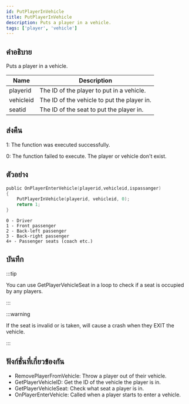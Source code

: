 ```yaml
---
id: PutPlayerInVehicle
title: PutPlayerInVehicle
description: Puts a player in a vehicle.
tags: ['player', 'vehicle']
---
```


## คำอธิบาย

Puts a player in a vehicle.


| Name | Description |
|------|-------------|
|playerid | The ID of the player to put in a vehicle.|
|vehicleid | The ID of the vehicle to put the player in.|
|seatid | The ID of the seat to put the player in.|


## ส่งคืน

 1: The function was executed successfully. 

 0: The function failed to execute. The player or vehicle don't exist.


## ตัวอย่าง


```c
public OnPlayerEnterVehicle(playerid,vehicleid,ispassanger)
{
    PutPlayerInVehicle(playerid, vehicleid, 0);
    return 1;
}
```


```
0 - Driver
1 - Front passenger
2 - Back-left passenger
3 - Back-right passenger
4+ - Passenger seats (coach etc.)

```


## บันทึก

:::tip

You can use GetPlayerVehicleSeat in a loop to check if a seat is occupied by any players.

:::


:::warning

If the seat is invalid or is taken, will cause a crash when they EXIT the vehicle.

:::


## ฟังก์ชั่นที่เกี่ยวข้องกัน


-  RemovePlayerFromVehicle: Throw a player out of their vehicle.
-  GetPlayerVehicleID: Get the ID of the vehicle the player is in.
-  GetPlayerVehicleSeat: Check what seat a player is in.
-  OnPlayerEnterVehicle: Called when a player starts to enter a vehicle.